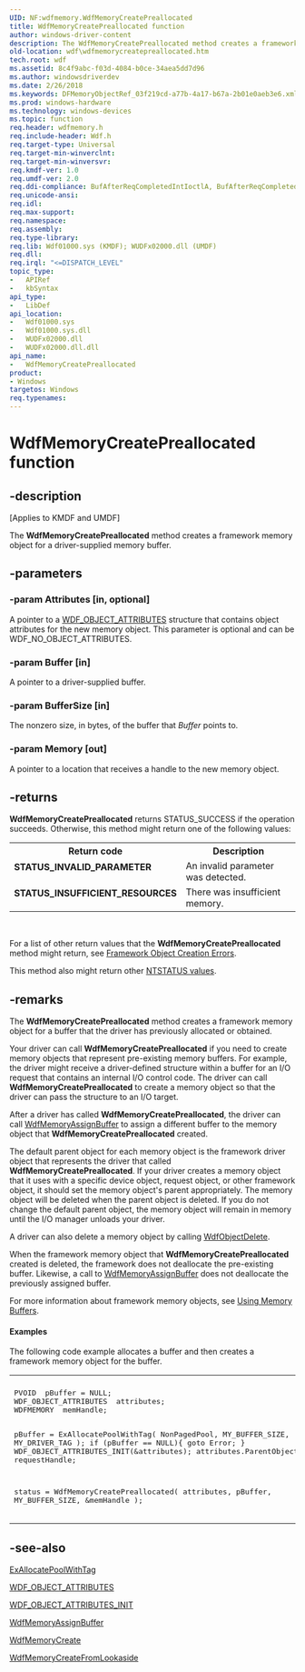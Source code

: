 ```yaml
---
UID: NF:wdfmemory.WdfMemoryCreatePreallocated
title: WdfMemoryCreatePreallocated function
author: windows-driver-content
description: The WdfMemoryCreatePreallocated method creates a framework memory object for a driver-supplied memory buffer.
old-location: wdf\wdfmemorycreatepreallocated.htm
tech.root: wdf
ms.assetid: 8c4f9abc-f03d-4084-b0ce-34aea5dd7d96
ms.author: windowsdriverdev
ms.date: 2/26/2018
ms.keywords: DFMemoryObjectRef_03f219cd-a77b-4a17-b67a-2b01e0aeb3e6.xml, WdfMemoryCreatePreallocated, WdfMemoryCreatePreallocated method, kmdf.wdfmemorycreatepreallocated, wdf.wdfmemorycreatepreallocated, wdfmemory/WdfMemoryCreatePreallocated
ms.prod: windows-hardware
ms.technology: windows-devices
ms.topic: function
req.header: wdfmemory.h
req.include-header: Wdf.h
req.target-type: Universal
req.target-min-winverclnt: 
req.target-min-winversvr: 
req.kmdf-ver: 1.0
req.umdf-ver: 2.0
req.ddi-compliance: BufAfterReqCompletedIntIoctlA, BufAfterReqCompletedIoctlA, BufAfterReqCompletedReadA, BufAfterReqCompletedWriteA, DriverCreate, KmdfIrql, KmdfIrql2
req.unicode-ansi: 
req.idl: 
req.max-support: 
req.namespace: 
req.assembly: 
req.type-library: 
req.lib: Wdf01000.sys (KMDF); WUDFx02000.dll (UMDF)
req.dll: 
req.irql: "<=DISPATCH_LEVEL"
topic_type:
-	APIRef
-	kbSyntax
api_type:
-	LibDef
api_location:
-	Wdf01000.sys
-	Wdf01000.sys.dll
-	WUDFx02000.dll
-	WUDFx02000.dll.dll
api_name:
-	WdfMemoryCreatePreallocated
product:
- Windows
targetos: Windows
req.typenames: 
---
```


# WdfMemoryCreatePreallocated function


## -description


<p class="CCE_Message">[Applies to KMDF and UMDF]</p>

The <b>WdfMemoryCreatePreallocated</b> method creates a framework memory object for a driver-supplied memory buffer. 


## -parameters




### -param Attributes [in, optional]

A pointer to a <a href="https://msdn.microsoft.com/library/windows/hardware/ff552400">WDF_OBJECT_ATTRIBUTES</a> structure that contains object attributes for the new memory object. This parameter is optional and can be WDF_NO_OBJECT_ATTRIBUTES.


### -param Buffer [in]

A pointer to a driver-supplied buffer.


### -param BufferSize [in]

The nonzero size, in bytes, of the buffer that <i>Buffer</i> points to.


### -param Memory [out]

A pointer to a location that receives a handle to the new memory object.


## -returns



<b>WdfMemoryCreatePreallocated</b> returns STATUS_SUCCESS if the operation succeeds. Otherwise, this method might return one of the following values:

<table>
<tr>
<th>Return code</th>
<th>Description</th>
</tr>
<tr>
<td width="40%">
<dl>
<dt><b>STATUS_INVALID_PARAMETER</b></dt>
</dl>
</td>
<td width="60%">
An invalid parameter was detected.

</td>
</tr>
<tr>
<td width="40%">
<dl>
<dt><b>STATUS_INSUFFICIENT_RESOURCES</b></dt>
</dl>
</td>
<td width="60%">
There was insufficient memory.

</td>
</tr>
</table>
 

For a list of other return values that the <b>WdfMemoryCreatePreallocated</b> method might return, see <a href="https://msdn.microsoft.com/f5345c88-1c3a-4b32-9c93-c252713f7641">Framework Object Creation Errors</a>.



This method also might return other <a href="https://msdn.microsoft.com/library/windows/hardware/ff557697">NTSTATUS values</a>.




## -remarks



The <b>WdfMemoryCreatePreallocated</b> method creates a framework memory object for a buffer that the driver has previously allocated or obtained. 

Your driver can call <b>WdfMemoryCreatePreallocated</b> if you need to create memory objects that represent pre-existing memory buffers. For example, the driver might receive a driver-defined structure within a buffer for an I/O request that contains an internal I/O control code. The driver can call <b>WdfMemoryCreatePreallocated</b> to create a memory object so that the driver can pass the structure to an I/O target. 

After a driver has called <b>WdfMemoryCreatePreallocated</b>, the driver can call <a href="https://msdn.microsoft.com/library/windows/hardware/ff548697">WdfMemoryAssignBuffer</a> to assign a different buffer to the memory object that <b>WdfMemoryCreatePreallocated</b> created.

The default parent object for each memory object is the framework driver object that represents the driver that called <b>WdfMemoryCreatePreallocated</b>. If your driver creates a memory object that it uses with a specific device object, request object, or other framework object, it should set the memory object's parent appropriately. The memory object will be deleted when the parent object is deleted. If you do not change the default parent object, the memory object will remain in memory until the I/O manager unloads your driver.

A driver can also delete a memory object by calling <a href="https://msdn.microsoft.com/library/windows/hardware/ff548734">WdfObjectDelete</a>.

When the framework memory object that <b>WdfMemoryCreatePreallocated</b> created is deleted, the framework does not deallocate the pre-existing buffer. Likewise, a call to <a href="https://msdn.microsoft.com/library/windows/hardware/ff548697">WdfMemoryAssignBuffer</a> does not deallocate the previously assigned buffer.

For more information about framework memory objects, see <a href="https://docs.microsoft.com/en-us/windows-hardware/drivers/wdf/using-memory-buffers">Using Memory Buffers</a>.


#### Examples

The following code example allocates a buffer and then creates a framework memory object for the buffer.

<div class="code"><span codelanguage=""><table>
<tr>
<th></th>
</tr>
<tr>
<td>
<pre>PVOID  pBuffer = NULL;
WDF_OBJECT_ATTRIBUTES  attributes;
WDFMEMORY  memHandle;

pBuffer = ExAllocatePoolWithTag(
                                NonPagedPool,
                                MY_BUFFER_SIZE,
                                MY_DRIVER_TAG
                                );
if (pBuffer == NULL){
    goto Error;
}
WDF_OBJECT_ATTRIBUTES_INIT(&amp;attributes);
attributes.ParentObject = requestHandle;

status = WdfMemoryCreatePreallocated(
                                     attributes,
                                     pBuffer,
                                     MY_BUFFER_SIZE,
                                     &amp;memHandle
                                     );</pre>
</td>
</tr>
</table></span></div>



## -see-also




<a href="https://msdn.microsoft.com/library/windows/hardware/ff544520">ExAllocatePoolWithTag</a>



<a href="https://msdn.microsoft.com/library/windows/hardware/ff552400">WDF_OBJECT_ATTRIBUTES</a>



<a href="https://msdn.microsoft.com/library/windows/hardware/ff552402">WDF_OBJECT_ATTRIBUTES_INIT</a>



<a href="https://msdn.microsoft.com/library/windows/hardware/ff548697">WdfMemoryAssignBuffer</a>



<a href="https://msdn.microsoft.com/library/windows/hardware/ff548706">WdfMemoryCreate</a>



<a href="https://msdn.microsoft.com/library/windows/hardware/ff548709">WdfMemoryCreateFromLookaside</a>
 

 

